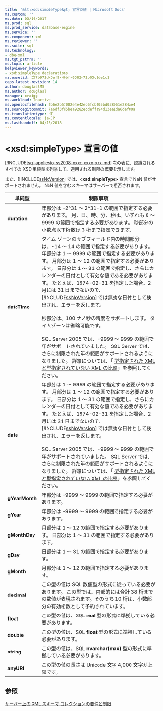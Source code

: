 ```yaml
---
title: '&lt;xsd:simpleType&gt; 宣言の値 | Microsoft Docs'
ms.custom: ''
ms.date: 03/14/2017
ms.prod: sql
ms.prod_service: database-engine
ms.service: ''
ms.component: xml
ms.reviewer: ''
ms.suite: sql
ms.technology:
- dbe-xml
ms.tgt_pltfrm: ''
ms.topic: article
helpviewer_keywords:
- xsd:simpleType declarations
ms.assetid: 557b972d-3af9-40bf-8382-72b05c9de1c1
caps.latest.revision: 14
author: douglaslMS
ms.author: douglasl
manager: craigg
ms.workload: Inactive
ms.openlocfilehash: fb6e2b57002e4e42ec6fcbf05bd038061e284ae4
ms.sourcegitcommit: 7a6df3fd5bea9282ecdeffa94d13ea1da6def80a
ms.translationtype: HT
ms.contentlocale: ja-JP
ms.lasthandoff: 04/16/2018
---
```

# <a name="values-for-ltxsdsimpletypegt-declarations"></a>&lt;xsd:simpleType&gt; 宣言の値
[!INCLUDE[tsql-appliesto-ss2008-xxxx-xxxx-xxx-md](../../includes/tsql-appliesto-ss2008-xxxx-xxxx-xxx-md.md)]
  次の表に、認識されるすべての XSD 単純型を列挙して、適用される制限の概要を示します。  
  
 また、[!INCLUDE[ssNoVersion](../../includes/ssnoversion-md.md)] では、**\<xsd:simpleType>** 宣言で NaN 値がサポートされません。 NaN 値を含むスキーマはサーバーで拒否されます。  
  
|単純型|制限事項|  
|-----------------|----------------|  
|**duration**|年部分は -2^31 ～ 2^31-1 の範囲で指定する必要があります。 月、日、時、分、秒は、いずれも 0 ～ 9999 の範囲で指定する必要があります。 秒部分の小数点以下桁数は 3 桁まで指定できます。|  
|**dateTime**|タイム ゾーンのサブフィールド内の時間部分は、-14 ～ 14 の範囲で指定する必要があります。 年部分は 1 ～ 9999 の範囲で指定する必要があります。 月部分は 1 ～ 12 の範囲で指定する必要があります。 日部分は 1 ～ 31 の範囲で指定し、さらにカレンダーの日付として有効な値である必要があります。 たとえば、1974-02-31 を指定した場合、2 月には 31 日までないので、 [!INCLUDE[ssNoVersion](../../includes/ssnoversion-md.md)] では無効な日付として検出され、エラーを返します。<br /><br /> 秒部分は、100 ナノ秒の精度をサポートします。 タイムゾーンは省略可能です。<br /><br /> SQL Server 2005 では、-9999 ～ 9999 の範囲で年がサポートされていました。 SQL Server では、さらに制限された年の範囲がサポートされるようになりました。 詳細については、「 [型指定された XML と型指定されていない XML の比較](../../relational-databases/xml/compare-typed-xml-to-untyped-xml.md)」を参照してください。|  
|**date**|年部分は 1 ～ 9999 の範囲で指定する必要があります。 月部分は 1 ～ 12 の範囲で指定する必要があります。 日部分は 1 ～ 31 の範囲で指定し、さらにカレンダーの日付として有効な値である必要があります。 たとえば、1974-02-31 を指定した場合、2 月には 31 日までないので、 [!INCLUDE[ssNoVersion](../../includes/ssnoversion-md.md)] では無効な日付として検出され、エラーを返します。<br /><br /> SQL Server 2005 では、-9999 ～ 9999 の範囲で年がサポートされていました。 SQL Server では、さらに制限された年の範囲がサポートされるようになりました。 詳細については、「 [型指定された XML と型指定されていない XML の比較](../../relational-databases/xml/compare-typed-xml-to-untyped-xml.md)」を参照してください。|  
|**gYearMonth**|年部分は -9999 ～ 9999 の範囲で指定する必要があります。|  
|**gYear**|年部分は -9999 ～ 9999 の範囲で指定する必要があります。|  
|**gMonthDay**|月部分は 1 ～ 12 の範囲で指定する必要があります。 日部分は 1 ～ 31 の範囲で指定する必要があります。|  
|**gDay**|日部分は 1 ～ 31 の範囲で指定する必要があります。|  
|**gMonth**|月部分は 1 ～ 12 の範囲で指定する必要があります。|  
|**decimal**|この型の値は SQL 数値型の形式に従っている必要があります。 この型では、内部的には合計 38 桁までの数値が表現されます。そのうち 10 桁は、小数部分の有効桁数として予約されています。|  
|**float**|この型の値は、SQL **real** 型の形式に準拠している必要があります。|  
|**double**|この型の値は、SQL **float** 型の形式に準拠している必要があります。|  
|**string**|この型の値は、SQL **nvarchar(max)** 型の形式に準拠している必要があります。|  
|**anyURI**|この型の値の長さは Unicode 文字 4,000 文字が上限です。|  
  
## <a name="see-also"></a>参照  
 [サーバー上の XML スキーマ コレクションの要件と制限](../../relational-databases/xml/requirements-and-limitations-for-xml-schema-collections-on-the-server.md)  
  
  
